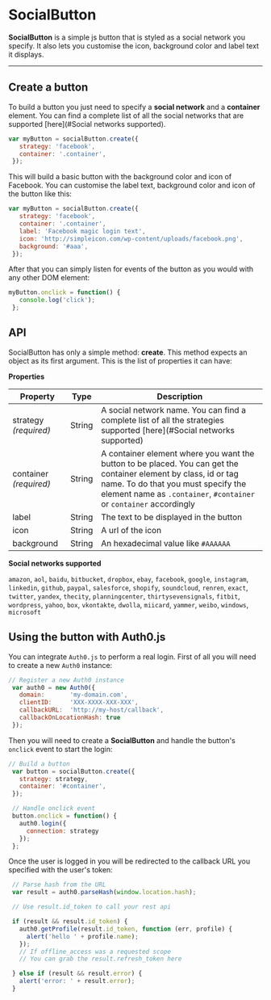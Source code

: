 SocialButton
===================

**SocialButton** is a simple js button that is styled as a social network you specify. It also lets you customise the icon, background color and label text it displays.

----------


Create a button
---------------

To build a button you just need to specify a **social network** and a **container** element. You can find a complete list of all the social networks that are supported [here](#Social networks supported).
```javascript
var myButton = socialButton.create({
   strategy: 'facebook',
   container: '.container',
 });
```

This will build a basic button with the background color and icon of Facebook. You can customise the label text, background color and icon of the button like this:

```javascript
var myButton = socialButton.create({
   strategy: 'facebook',
   container: '.container',
   label: 'Facebook magic login text',
   icon: 'http://simpleicon.com/wp-content/uploads/facebook.png',
   background: '#aaa',
 });
```

After that you can simply listen for events of the button as you would with any other DOM element:
```javascript
myButton.onclick = function() {
   console.log('click');
 };
```

API
---


SocialButton has only a simple method: **create**. This method expects an object as its first argument. This is the list of properties it can have:

**Properties**

| Property      | Type | Description                              |
|------------|---------|---------------------------------|
| strategy *(required)* | String | A social network name. You can find a complete list of all the strategies supported [here](#Social networks supported) |
| container *(required)*  | String | A container element where you want the button to be placed. You can get the container element by class, id or tag name. To do that you must specify the element name as `.container`, `#container` or `container` accordingly |
| label | String | The text to be displayed in the button |
| icon |String | A url of the icon     |
| background |  String | An hexadecimal value like `#AAAAAA`     |


**Social networks supported**

`amazon`, `aol`, `baidu`, `bitbucket`, `dropbox`, `ebay`, `facebook`, `google`, `instagram`, `linkedin`, `github`, `paypal`, `salesforce`, `shopify`, `soundcloud`, `renren`, `exact`, `twitter`, `yandex`, `thecity`, `planningcenter`, `thirtysevensignals`, `fitbit`, `wordpress`, `yahoo`, `box`, `vkontakte`, `dwolla`, `miicard`, `yammer`, `weibo`, `windows`, `microsoft`


Using the button with Auth0.js
------------------------------


You can integrate `Auth0.js` to perform a real login. First of all you will need to create a new `Auth0` instance:

```javascript
// Register a new Auth0 instance
 var auth0 = new Auth0({
   domain:       'my-domain.com',
   clientID:     'XXX-XXXX-XXX-XXX',
   callbackURL:  'http://my-host/callback',
   callbackOnLocationHash: true
 });
```

Then you will need to create a **SocialButton** and handle the button's `onclick` event to start the login:

```javascript
// Build a button
 var button = socialButton.create({
   strategy: strategy,
   container: '#container',
 });

 // Handle onclick event
 button.onclick = function() {
   auth0.login({
     connection: strategy
   });
 };
```

Once the user is logged in you will be redirected to the callback URL you specified with the user's token:

```javascript
 // Parse hash from the URL
 var result = auth0.parseHash(window.location.hash);

 // Use result.id_token to call your rest api

 if (result && result.id_token) {
   auth0.getProfile(result.id_token, function (err, profile) {
     alert('hello ' + profile.name);
   });
   // If offline_access was a requested scope
   // You can grab the result.refresh_token here

 } else if (result && result.error) {
   alert('error: ' + result.error);
 }
```
